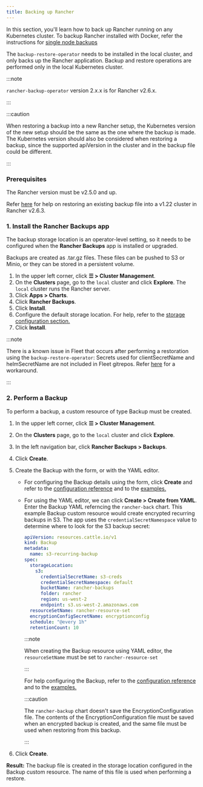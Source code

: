 ```yaml
---
title: Backing up Rancher
---
```


In this section, you'll learn how to back up Rancher running on any Kubernetes cluster. To backup Rancher installed with Docker, refer the instructions for [single node backups](back-up-docker-installed-rancher.md)

The `backup-restore-operator` needs to be installed in the local cluster, and only backs up the Rancher application. Backup and restore operations are performed only in the local Kubernetes cluster.

:::note

`rancher-backup-operator` version 2.x.x is for Rancher v2.6.x.

:::

:::caution

When restoring a backup into a new Rancher setup, the Kubernetes version of the new setup should be the same as the one where the backup is made. The Kubernetes version should also be considered when restoring a backup, since the supported apiVersion in the cluster and in the backup file could be different.

:::

### Prerequisites

The Rancher version must be v2.5.0 and up.

Refer [here](migrate-rancher-to-new-cluster.md#2-restore-from-backup-using-a-restore-custom-resource) for help on restoring an existing backup file into a v1.22 cluster in Rancher v2.6.3.

### 1. Install the Rancher Backups app

The backup storage location is an operator-level setting, so it needs to be configured when the **Rancher Backups** app is installed or upgraded.

Backups are created as .tar.gz files. These files can be pushed to S3 or Minio, or they can be stored in a persistent volume.

1. In the upper left corner, click **☰ > Cluster Management**.
1. On the **Clusters** page, go to the `local` cluster and click **Explore**. The `local` cluster runs the Rancher server.
1. Click **Apps > Charts**.
1. Click **Rancher Backups**.
1. Click **Install**.
1. Configure the default storage location. For help, refer to the [storage configuration section.](../../../reference-guides/backup-restore-configuration/storage-configuration.md)
1. Click **Install**.

:::note

There is a known issue in Fleet that occurs after performing a restoration using the `backup-restore-operator`: Secrets used for clientSecretName and helmSecretName are not included in Fleet gitrepos. Refer [here](../deploy-apps-across-clusters/fleet.md#troubleshooting) for a workaround.

:::

### 2. Perform a Backup

To perform a backup, a custom resource of type Backup must be created.

1. In the upper left corner, click **☰ > Cluster Management**.
1. On the **Clusters** page, go to the `local` cluster and click **Explore**.
1. In the left navigation bar, click **Rancher Backups > Backups**.
1. Click **Create**.
1. Create the Backup with the form, or with the YAML editor.
   - For configuring the Backup details using the form, click **Create** and refer to the [configuration reference](../../../reference-guides/backup-restore-configuration/backup-configuration.md) and to the [examples.](../../../reference-guides/backup-restore-configuration/examples.md#backup)
   - For using the YAML editor, we can click **Create > Create from YAML**. Enter the Backup YAML referncing the `rancher-back` chart. This example Backup custom resource would create encrypted recurring backups in S3. The app uses the `credentialSecretNamespace` value to determine where to look for the S3 backup secret:

      ```yaml
      apiVersion: resources.cattle.io/v1
      kind: Backup
      metadata:
        name: s3-recurring-backup
      spec:
        storageLocation:
          s3:
            credentialSecretName: s3-creds
            credentialSecretNamespace: default
            bucketName: rancher-backups
            folder: rancher
            region: us-west-2
            endpoint: s3.us-west-2.amazonaws.com
        resourceSetName: rancher-resource-set
        encryptionConfigSecretName: encryptionconfig
        schedule: "@every 1h"
        retentionCount: 10
        ```

      :::note

      When creating the Backup resource using YAML editor, the `resourceSetName` must be set to `rancher-resource-set`

      :::

      For help configuring the Backup, refer to the [configuration reference](../../../reference-guides/backup-restore-configuration/backup-configuration.md) and to the [examples.](../../../reference-guides/backup-restore-configuration/examples.md#backup)

      :::caution

      The `rancher-backup` chart doesn't save the EncryptionConfiguration file. The contents of the EncryptionConfiguration file must be saved when an encrypted backup is created, and the same file must be used when restoring from this backup.

      :::

  1. Click **Create**.

**Result:** The backup file is created in the storage location configured in the Backup custom resource. The name of this file is used when performing a restore.

